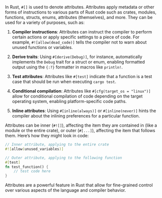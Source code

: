 
In Rust, `#[]` is used to denote attributes. Attributes apply metadata or other forms of instructions to various parts of Rust code such as crates, modules, functions, structs, enums, attributes (themselves), and more. They can be used for a variety of purposes, such as:

1. **Compiler instructions**: Attributes can instruct the compiler to perform certain actions or apply specific settings to a piece of code. For example, `#![allow(dead_code)]` tells the compiler not to warn about unused functions or variables.
    
2. **Derive traits**: Using `#[derive(Debug)]`, for instance, automatically implements the `Debug` trait for a struct or enum, enabling formatted output using the `{:?}` formatter in macros like `println!`.
    
3. **Test attributes**: Attributes like `#[test]` indicate that a function is a test case that should be run when executing `cargo test`.
    
4. **Conditional compilation**: Attributes like `#[cfg(target_os = "linux")]` allow for conditional compilation of code depending on the target operating system, enabling platform-specific code paths.
    
5. **Inline attributes**: Using `#[inline(always)]` or `#[inline(never)]` hints the compiler about the inlining preferences for a particular function.
    

Attributes can be inner (`#![]`), affecting the item they are contained in (like a module or the entire crate), or outer (`#[...]`), affecting the item that follows them. Here’s how they might look in code:

```rust
// Inner attribute, applying to the entire crate
#![allow(unused_variables)]

// Outer attribute, applying to the following function
#[test]
fn test_function() {
    // test code here
}
```

Attributes are a powerful feature in Rust that allow for fine-grained control over various aspects of the language and compiler behavior.